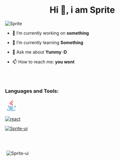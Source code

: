 <h1 align="center">Hi 👋, i am Sprite</h1>

<p align="left"> <img src="https://komarev.com/ghpvc/?username=Sprite-ui&label=Profile%20views&color=0e75b6&style=flat" alt="Sprite" /> </p>



- 🔭 I’m currently working on **something**

- 🌱 I’m currently learning **Something**

- 💬 Ask me about **Yummy :D**

- 📫 How to reach me: **you wont**

<br>
<br>

<h3 align="left">Languages and Tools:</h3>
<p align="left"> <a href="https://www.java.com" target="_blank" rel="noreferrer"> <img src="https://raw.githubusercontent.com/devicons/devicon/master/icons/java/java-original.svg" alt="java" width="40" height="40"/> </a> <a href="https://developer.mozilla.org/en-US/docs/Web/JavaScript" target="_blank" rel="noreferrer">
  
<img src="https://vecta.io/app/link?src=https://www.vectorlogo.zone/logos/reactjs/reactjs-icon.svg" alt="react" width="40" height="40"/> </a> <a href="https://reactjs.org/" target="_blank" rel="noreferrer">  </a> </p>

<p align="left"> <a href="https://github.com/ryo-ma/github-profile-trophy"><img src="https://github-profile-trophy.vercel.app/?username=Sprite-ui&theme=onedark&no-bg=true" alt="Sprite-ui" /></a> </p>
<br>
<br>

<p>&nbsp;<img align="center" src="https://github-readme-stats.vercel.app/api?username=Sprite-ui&show_icons=true&locale=en&theme=onedark&no-bg=true" alt="Sprite-ui" /></p>
